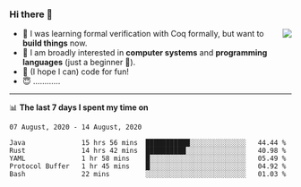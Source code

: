 ### Hi there 👋

<img align="right" src="https://github-readme-stats.vercel.app/api?username=xxchan&show_icons=true&icon_color=0366d6&text_color=24292e&bg_color=ffffff&hide_title=true" />


- 🤔 I was learning formal verification with Coq formally, but want to **build things** now.
- 😬 I am broadly interested in **computer systems** and **programming languages** (just a beginner 🥺).
- 🤩 (I hope I can) code for fun!
- 😇 …………


---

📊 **The last 7 days I spent my time on** 

<!--START_SECTION:waka-->
```text
07 August, 2020 - 14 August, 2020

Java              15 hrs 56 mins  ███████████░░░░░░░░░░░░░░   44.44 % 
Rust              14 hrs 42 mins  ██████████░░░░░░░░░░░░░░░   40.98 % 
YAML              1 hr 58 mins    █░░░░░░░░░░░░░░░░░░░░░░░░   05.49 % 
Protocol Buffer   1 hr 45 mins    █░░░░░░░░░░░░░░░░░░░░░░░░   04.92 % 
Bash              22 mins         ░░░░░░░░░░░░░░░░░░░░░░░░░   01.03 %
```
<!--END_SECTION:waka-->

<!--
**xxchan/xxchan** is a ✨ _special_ ✨ repository because its `README.md` (this file) appears on your GitHub profile.

Here are some ideas to get you started:

- 🔭 I’m currently working on ...
- 🌱 I’m currently learning ...
- 👯 I’m looking to collaborate on ...
- 🤔 I’m looking for help with ...
- 💬 Ask me about ...
- 📫 How to reach me: ...
- 😄 Pronouns: ...
- ⚡ Fun fact: ...
-->
